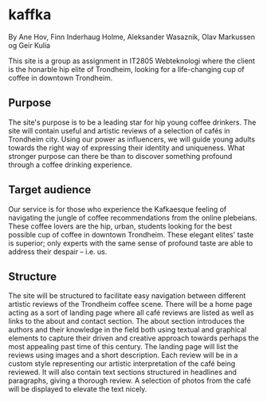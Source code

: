 # kaffka
By Ane Hov, Finn Inderhaug Holme, Aleksander Wasaznik, Olav Markussen og Geir Kulia

This site is a group as assignment in IT2805 Webteknologi where the client is the honarble hip elite of Trondheim, looking for a life-changing cup of coffee in downtown Trondheim.

## Purpose
The site's purpose is to be a leading star for hip young coffee drinkers. The site will contain useful and artistic reviews of a selection of cafés in Trondheim city. Using our power as influencers, we will guide young adults towards the right way of expressing their identity and uniqueness. What stronger purpose can there be than to discover something profound through a coffee drinking experience.

## Target audience
Our service is for those who experience the Kafkaesque feeling of navigating the jungle of coffee recommendations from the online plebeians. These coffee lovers are the hip, urban, students looking for the best possible cup of coffee in downtown Trondheim.  These elegant elites' taste is superior;  only experts with the same sense of profound taste are able to address their despair – i.e. us.

## Structure
The site will be structured to facilitate easy navigation between different artistic reviews of the Trondheim coffee scene. There will be a home page acting as a sort of landing page where all café reviews are listed as well as links to the about and contact section. The about section introduces the authors and their knowledge in the field both using textual and graphical elements to capture their driven and creative approach towards perhaps the most appealing past time of this century. The landing page will list the reviews using images and a short description. Each review will be in a custom style representing our artistic interpretation of the café being reviewed. It will also contain text sections structured in headlines and paragraphs, giving a thorough review. A selection of photos from the café will be displayed to elevate the text nicely.
